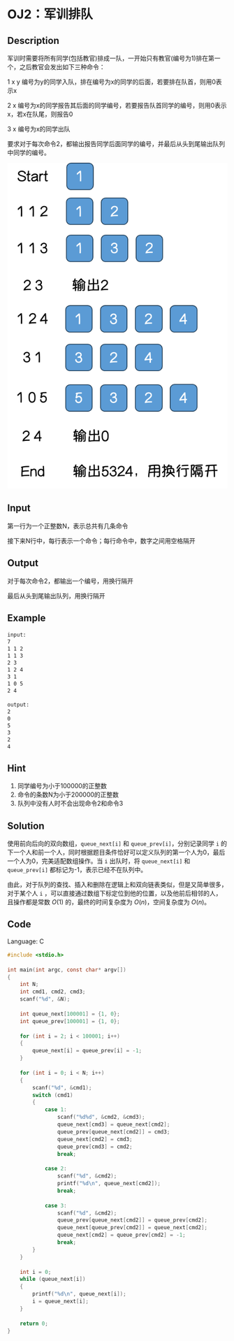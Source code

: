 # OJ2：军训排队

## Description

军训时需要将所有同学(包括教官)排成一队，一开始只有教官(编号为1)排在第一个，之后教官会发出如下三种命令：

1 x y  编号为y的同学入队，排在编号为x的同学的后面，若要排在队首，则用0表示x

2 x   编号为x的同学报告其后面的同学编号，若要报告队首同学的编号，则用0表示x，若x在队尾，则报告0

3 x   编号为x的同学出队

要求对于每次命令2，都输出报告同学后面同学的编号，并最后从头到尾输出队列中同学的编号。

![oj2_description](../../assets/images/course_labs/data_algorithm/oj2_description.png)

## Input

第一行为一个正整数N，表示总共有几条命令

接下来N行中，每行表示一个命令；每行命令中，数字之间用空格隔开

## Output

对于每次命令2，都输出一个编号，用换行隔开

最后从头到尾输出队列，用换行隔开

## Example

```text
input:
7
1 1 2
1 1 3
2 3
1 2 4
3 1
1 0 5
2 4

output:
2
0
5
3
2
4
```

## Hint

1. 同学编号为小于100000的正整数
2. 命令的条数N为小于200000的正整数
3. 队列中没有人时不会出现命令2和命令3

## Solution

使用前向后向的双向数组，`queue_next[i]` 和 `queue_prev[i]`，分别记录同学 `i` 的下一个人和前一个人，同时根据题目条件恰好可以定义队列的第一个人为0，最后一个人为0，完美适配数组操作。当 `i` 出队时，将 `queue_next[i]` 和 `queue_prev[i]` 都标记为-1，表示已经不在队列中。

由此，对于队列的查找、插入和删除在逻辑上和双向链表类似，但是又简单很多，对于某个人 `i` ，可以直接通过数组下标定位到他的位置，以及他前后相邻的人，且操作都是常数 $O(1)$ 的，最终的时间复杂度为 $O(n)$，空间复杂度为 $O(n)$。

## Code

Language: C

```c
#include <stdio.h>

int main(int argc, const char* argv[])
{
    int N;
    int cmd1, cmd2, cmd3;
    scanf("%d", &N);

    int queue_next[100001] = {1, 0};
    int queue_prev[100001] = {1, 0};

    for (int i = 2; i < 100001; i++)
    {
        queue_next[i] = queue_prev[i] = -1;
    }

    for (int i = 0; i < N; i++)
    {
        scanf("%d", &cmd1);
        switch (cmd1)
        {
            case 1:
                scanf("%d%d", &cmd2, &cmd3);
                queue_next[cmd3] = queue_next[cmd2];
                queue_prev[queue_next[cmd2]] = cmd3;
                queue_next[cmd2] = cmd3;
                queue_prev[cmd3] = cmd2;
                break;

            case 2:
                scanf("%d", &cmd2);
                printf("%d\n", queue_next[cmd2]);
                break;

            case 3:
                scanf("%d", &cmd2);
                queue_prev[queue_next[cmd2]] = queue_prev[cmd2];
                queue_next[queue_prev[cmd2]] = queue_next[cmd2];
                queue_next[cmd2] = queue_prev[cmd2] = -1;
                break;
        }
    }

    int i = 0;
    while (queue_next[i])
    {
        printf("%d\n", queue_next[i]);
        i = queue_next[i];
    }

    return 0;
}
```
